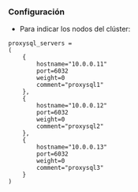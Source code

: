 ### Configuración

* Para indicar los nodos del clúster:
```
proxysql_servers =
(
    {
        hostname="10.0.0.11"
        port=6032
        weight=0
        comment="proxysql1"
    },
    {
        hostname="10.0.0.12"
        port=6032
        weight=0
        comment="proxysql2"
    },
    {
        hostname="10.0.0.13"
        port=6032
        weight=0
        comment="proxysql3"
    }
)
```
